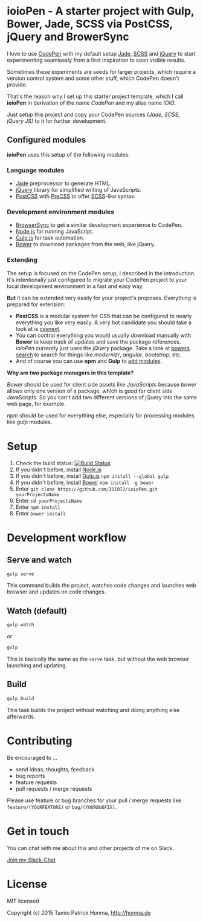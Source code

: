 # ioioPen - A starter project with Gulp, Bower, Jade, SCSS via PostCSS, jQuery and BrowerSync

I love to use [CodePen](http://codepen.io/) with my default setup [Jade](http://jade-lang.com/),
[SCSS](http://sass-lang.com/) and [jQuery](http://jquery.com/) to start experimenting seamlessly from a first
inspiration to soon visible results.

Sometimes these experiments are seeds for larger projects, which require a version control system and some other stuff,
which CodePen doesn't provide.

That's the reason why I set up this starter project template, which I call **ioioPen** in derivation of the name
_CodePen_ and my alias name _IOIO_.

Just setup this project and copy your CodePen sources _(Jade, SCSS, jQuery JS)_ to it for further development.

## Configured modules

**ioioPen** uses this setup of the following modules.

### Language modules

* [Jade](http://jade-lang.com/) preprocessor to generate HTML.
* [jQuery](http://jquery.com/) library for simplified writing of JavaScripts.
* [PostCSS](https://github.com/postcss/postcss) with [PreCSS](https://jonathantneal.github.io/precss/) to offer
  [SCSS](http://sass-lang.com/)-like syntax.

### Development environment modules

* [BrowserSync](http://www.browsersync.io/) to get a similar development experience to CodePen.
* [Node.js](https://nodejs.org/) for running JavaScript.
* [Gulp.js](http://gulpjs.com/) for task automation.
* [Bower](http://bower.io/) to download packages from the web, like jQuery.

### Extending

The setup is focused on the CodePen setup, I described in the introduction. It's intentionally just configured to
migrate your CodePen project to your local development environment in a fast and easy way.

**But** it can be extended very easily for your project's proposes. Everything is prepared for extension:

* **PostCSS** is a modular system for CSS that can be configured to nearly everything you like very easily. A very hot
  candidate you should take a look at is [cssnext](http://cssnext.io/).
* You can control everything you would usually download manually with **Bower** to keep track of updates and save the
  package references. _ioioPen_ currently just uses the _jQuery_ package. Take a look at
  [bowers search](http://bower.io/search/) to search for things like _modernizr_, _angular_, _bootstrap_, etc.
* And of course you can use **npm** and **Gulp** to [add modules](http://gulpjs.com/plugins/).

**Why are two package managers in this template?**

_Bower_ should be used for client side assets like _JavaScripts_ because _bower_ allows only one version of a package,
which is good for client side JavaScripts. So you can't add two different versions of jQuery into the same web page,
for example.

_npm_ should be used for everything else, especially for processing modules like _gulp_ modules.

# Setup

1. Check the build status: [![Build Status](https://travis-ci.org/IOIO72/ioioPen.svg)](https://travis-ci.org/IOIO72/ioioPen)
1. If you didn't before, install [Node.js](https://nodejs.org/)
1. If you didn't before, install [Gulp.js](http://gulpjs.com/) `npm install --global gulp`
1. If you didn't before, install [Bower](http://bower.io/) `npm install -g bower`
1. Enter `git clone https://github.com/IOIO72/ioioPen.git yourProjectsName`
1. Enter `cd yourProjectsName`
1. Enter `npm install`
1. Enter `bower install`

# Development workflow

## Serve and watch

```sh
gulp serve
```

This command builds the project, watches code changes and launches web browser and updates on code changes.

## Watch (default)

```sh
gulp watch
```

or

```sh
gulp
```

This is basically the same as the `serve` task, but without the web browser launching and updating.

## Build

```sh
gulp build
```

This task builds the project without watching and doing anything else afterwards.

# Contributing

Be encouraged to ...

* send ideas, thoughts, feedback
* bug reports
* feature requests
* pull requests / merge requests

Please use feature or bug branches for your pull / merge requests like `feature/(YOURFEATURE)` or `bug/(YOURBUGFIX)`.

# Get in touch

You can chat with me about this and other projects of me on Slack.

[Join my Slack-Chat](https://tamiohonma.typeform.com/to/z1YOoo)

# License

MIT licensed

Copyright (c) 2015 Tamio Patrick Honma, <http://honma.de>

